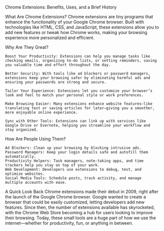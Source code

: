 Chrome Extensions: Benefits, Uses, and a Brief History

What Are Chrome Extensions? Chrome extensions are tiny programs that enhance the functionality of your Google Chrome browser. Built with technologies like HTML, CSS, and JavaScript, these extensions allow you to add new features or tweak how Chrome works, making your browsing experience more personalized and efficient.

Why Are They Great?

    Boost Your Productivity: Extensions can help you manage tasks like checking emails, organizing to-do lists, or setting reminders, saving you valuable time and effort throughout the day.

    Better Security: With tools like ad blockers or password managers, extensions keep your browsing safer by eliminating harmful ads and ensuring your passwords are strong and secure.

    Tailor Your Experience: Extensions let you customize your browser’s look and feel to match your personal style or work preferences.

    Make Browsing Easier: Many extensions enhance website features—like translating text or saving articles for later—giving you a smoother, more enjoyable online experience.

    Sync with Other Tools: Extensions can link up with services like Google Drive or Evernote, helping you streamline your workflow and stay organized.

How Are People Using Them?

    Ad Blockers: Clean up your browsing by blocking intrusive ads.
    Password Managers: Keep your login details safe and autofill them automatically.
    Productivity Helpers: Task managers, note-taking apps, and time trackers help you stay on top of your work.
    Web Development: Developers use extensions to debug, test, and optimize websites.
    Social Media Tools: Schedule posts, track activity, and manage multiple accounts with ease.

A Quick Look Back
Chrome extensions made their debut in 2009, right after the launch of the Google Chrome browser. Google wanted to create a browser that could be easily customized, letting developers add new features. Since then, the number of extensions available has skyrocketed, with the Chrome Web Store becoming a hub for users looking to improve their browsing. Today, these small tools are a huge part of how we use the internet—whether for productivity, fun, or anything in between.

